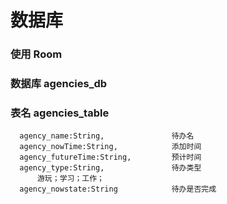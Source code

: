 # 数据库

### 使用 Room

### 数据库   agencies_db

### 表名   agencies_table
```
  agency_name:String,               待办名
  agency_nowTime:String,            添加时间
  agency_futureTime:String,         预计时间
  agency_type:String,               待办类型
      游玩；学习；工作；
  agency_nowstate:String            待办是否完成
```